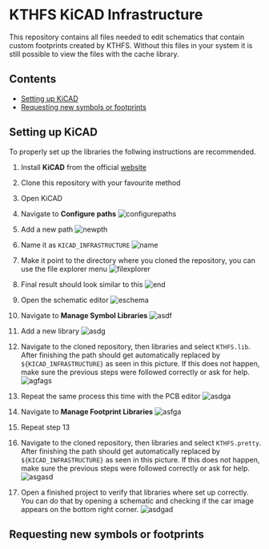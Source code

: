 # KTHFS KiCAD Infrastructure 
This repository contains all files needed to edit schematics that contain custom footprints created by KTHFS. Without this files in your system it is still possible to view the files with the cache library.

## Contents
- [Setting up KiCAD](#setting-up-kicad)
- [Requesting new symbols or footprints](#requesting-new-symbols-or-footprints)

## Setting up KiCAD
To properly set up the libraries the follwing instructions are recommended.
1. Install **KiCAD** from the official [website](http://kicad-pcb.org/download/)
2. Clone this repository with your favourite method
3. Open KiCAD
4. Navigate to **Configure paths**
![configurepaths](https://i.imgur.com/rSxHU72.png "Configure paths")

5. Add a new path
![newpth](https://i.imgur.com/uN4ydk6.png "Add new path")

6. Name it as ``KICAD_INFRASTRUCTURE``
![name](https://i.imgur.com/UpSpgfK.png "Name")

7. Make it point to the directory where you cloned the repository, you can use the file explorer menu
![filexplorer](https://i.imgur.com/TZad2P8.png "File explorer")

8. Final result should look similar to this
![end](https://i.imgur.com/BBcbfoV.png)

9. Open the schematic editor
![eschema](https://i.imgur.com/lsNyOHb.png)

10. Navigate to **Manage Symbol Libraries**
![asdf](https://i.imgur.com/usqLfjL.png)

11. Add a new library
![asdg](https://i.imgur.com/06K1axp.png)

12. Navigate to the cloned repository, then libraries and select ``KTHFS.lib``. After finishing the path should get automatically replaced by ``${KICAD_INFRASTRUCTURE}`` as seen in this picture. If this does not happen, make sure the previous steps were followed correctly or ask for help.
![agfags](https://i.imgur.com/gImnlCl.png)

13. Repeat the same process this time with the PCB editor
![asdga](https://i.imgur.com/1WsycY0.png)

14. Navigate to **Manage Footprint Libraries**
![asfga](https://i.imgur.com/NP1IoZs.png)

15. Repeat step 13

16. Navigate to the cloned repository, then libraries and select ``KTHFS.pretty``. After finishing the path should get automatically replaced by ``${KICAD_INFRASTRUCTURE}`` as seen in this picture. If this does not happen, make sure the previous steps were followed correctly or ask for help.
![asgasd](https://i.imgur.com/f8ngJjN.png)

17. Open a finished project to verify that libraries where set up correctly. You can do that by opening a schematic and checking if the car image appears on the bottom right corner.
![asdgad](https://i.imgur.com/KP7DJ9w.png)

## Requesting new symbols or footprints
